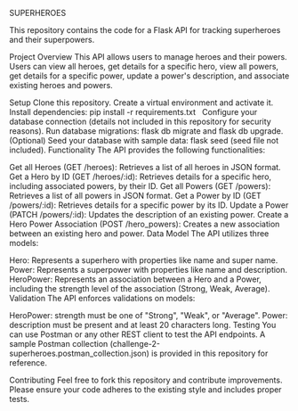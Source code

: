SUPERHEROES

This repository contains the code for a Flask API for tracking superheroes and their superpowers.

Project Overview
This API allows users to manage heroes and their powers. Users can view all heroes, get details for a specific hero, view all powers, get details for a specific power, update a power's description, and associate existing heroes and powers.

Setup
Clone this repository.
Create a virtual environment and activate it.
Install dependencies: pip install -r requirements.txt   
Configure your database connection (details not included in this repository for security reasons).
Run database migrations: flask db migrate and flask db upgrade.
(Optional) Seed your database with sample data: flask seed (seed file not included).
Functionality
The API provides the following functionalities:

Get all Heroes (GET /heroes): Retrieves a list of all heroes in JSON format.
Get a Hero by ID (GET /heroes/:id): Retrieves details for a specific hero, including associated powers, by their ID.
Get all Powers (GET /powers): Retrieves a list of all powers in JSON format.
Get a Power by ID (GET /powers/:id): Retrieves details for a specific power by its ID.
Update a Power (PATCH /powers/:id): Updates the description of an existing power.
Create a Hero Power Association (POST /hero_powers): Creates a new association between an existing hero and power.
Data Model
The API utilizes three models:

Hero: Represents a superhero with properties like name and super name.
Power: Represents a superpower with properties like name and description.
HeroPower: Represents an association between a Hero and a Power, including the strength level of the association (Strong, Weak, Average).
Validation
The API enforces validations on models:

HeroPower: strength must be one of "Strong", "Weak", or "Average".
Power: description must be present and at least 20 characters long.
Testing
You can use Postman or any other REST client to test the API endpoints. A sample Postman collection (challenge-2-superheroes.postman_collection.json) is provided in this repository for reference.

Contributing
Feel free to fork this repository and contribute improvements. Please ensure your code adheres to the existing style and includes proper tests.


